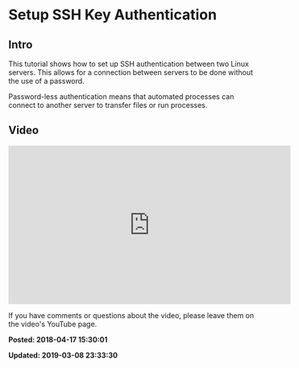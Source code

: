 # Setup SSH Key Authentication 

## Intro

This tutorial shows how to set up SSH authentication between two Linux servers.  This allows for a connection between servers to be done without the use of a password. 

Password-less authentication means that automated processes can connect to another server to transfer files or run processes.

## Video

<iframe width="560" height="315" src="https://www.youtube.com/embed/ZvM-QnQ1zWo" frameborder="0" allow="autoplay; encrypted-media" allowfullscreen></iframe>

If you have comments or questions about the video, please leave them on the video's YouTube page.

**Posted: 2018-04-17 15:30:01** 

**Updated: 2019-03-08 23:33:30** 

